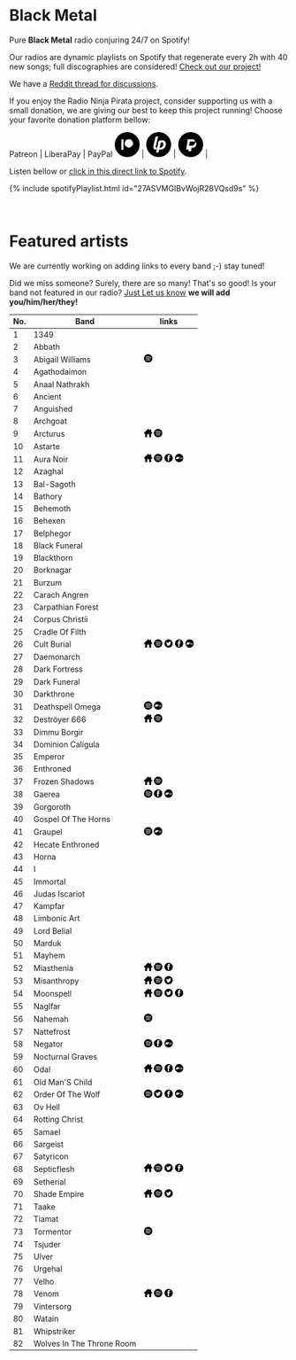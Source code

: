 # Black Metal

Pure **Black Metal** radio conjuring 24/7 on Spotify!

Our radios are dynamic playlists on Spotify that regenerate every 2h with 40 new songs; full discographies are considered! <a href="/">Check out our project!</a>

We have a [Reddit thread for discussions](https://www.reddit.com/r/RadioNinjaPirata/comments/ifr9e8/black_metal/).

If you enjoy the Radio Ninja Pirata project, consider supporting us with a small donation, we are giving our best to keep this project running! Choose your favorite donation platform bellow:

 Patreon | LiberaPay | PayPal
<a href="https://www.patreon.com/radioninjapirata" target="_blank"><img src="assets/patreon_black_logo_500x500.png" alt="patreon" height="45" width="45" /></a> | <a href="https://liberapay.com/RadioNinjaPirata/donate" target="_blank"><img src="assets/liberapay_logo_500x500.png" alt="liberapay" height="45" width="45" /></a> | <a href="https://www.paypal.com/cgi-bin/webscr?cmd=_s-xclick&hosted_button_id=TWGZ3KKDLEDUE&source=url" target="_blank"><img src="assets/paypal_black_logo_500x500.png" alt="paypal" height="45" width="45" /></a> |

Listen bellow or [click in this direct link to Spotify](https://open.spotify.com/playlist/27ASVMGIBvWojR28VQsd9s?si=wCYTXVh3SYWrAoWvt9BQuQ).

{% include spotifyPlaylist.html id="27ASVMGIBvWojR28VQsd9s" %}

<br>

# Featured artists

We are currently working on adding links to every band ;-) stay tuned!

Did we miss someone? Surely, there are so many! That's so good! Is your band not featured in our radio? [Just Let us know](https://github.com/RadioNinjaPirata/commentsENG/issues/new) **we will add you/him/her/they!**

No. | Band | links
--- | ---- | -----
1 | 1349 |     
2 | Abbath |     
3 | Abigail Williams |  <a href="https://open.spotify.com/artist/4VkWISgUF5AccCSs92mauh?si=XKgjkhNNQdynRqvlkXfVTw" target="_blank"><img src="assets/spotify_button.png" alt="spotify" height="15" width="15" /></a>   
4 | Agathodaimon |     
5 | Anaal Nathrakh |     
6 | Ancient |     
7 | Anguished |     
8 | Archgoat |     
9 | Arcturus | <a href="www.arcturus.no" target="_blank"><img src="assets/others_home_button.png" alt="home" height="15" width="15" /></a> <a href="https://open.spotify.com/artist/0UGvFl1tJ49Co99gaXZH9Z?si=HcmguPebTNO7NqPWyXGJ_g" target="_blank"><img src="assets/spotify_button.png" alt="spotify" height="15" width="15" /></a>   
10 | Astarte |     
11 | Aura Noir | <a href="https://en.wikipedia.org/wiki/Aura_Noir" target="_blank"><img src="assets/others_home_button.png" alt="home" height="15" width="15" /></a> <a href="https://open.spotify.com/artist/4S2qftLTvdEFvIPPTYmeg6?si=_niRK5EQSvy4LNsnTKxh_w" target="_blank"><img src="assets/spotify_button.png" alt="spotify" height="15" width="15" /></a>  <a href="https://www.facebook.com/auranoirofficial" target="_blank"><img src="assets/facebook_button.png" alt="facebook" height="15" width="15" /></a> <a href="https://auranoir.bandcamp.com" target="_blank"><img src="assets/bandcamp_button.png" alt="bandcamp" height="15" width="15" /></a>
12 | Azaghal |     
13 | Bal-Sagoth |     
14 | Bathory |     
15 | Behemoth |     
16 | Behexen |     
17 | Belphegor |     
18 | Black Funeral |     
19 | Blackthorn |     
20 | Borknagar |     
21 | Burzum |     
22 | Carach Angren |     
23 | Carpathian Forest |     
24 | Corpus Christii |     
25 | Cradle Of Filth |     
26 | Cult Burial | <a href="https://www.cultburial.com/" target="_blank"><img src="assets/others_home_button.png" alt="home" height="15" width="15" /></a> <a href="https://open.spotify.com/artist/6OXAFCILnZJLxFE23w46my?si=1gZZXaXpSVG8du51Vr4pbg" target="_blank"><img src="assets/spotify_button.png" alt="spotify" height="15" width="15" /></a> <a href="https://twitter.com/CultBurial" target="_blank"><img src="assets/twitter_button.png" alt="twitter" height="15" width="15" /></a> <a href="https://www.facebook.com/cultburial" target="_blank"><img src="assets/facebook_button.png" alt="facebook" height="15" width="15" /></a> <a href="https://cultburial.bandcamp.com" target="_blank"><img src="assets/bandcamp_button.png" alt="bandcamp" height="15" width="15" /></a>
27 | Daemonarch |     
28 | Dark Fortress |     
29 | Dark Funeral |     
30 | Darkthrone |     
31 | Deathspell Omega |  <a href="https://open.spotify.com/artist/4pP3Gtdmwp2cHtz736pyGI?si=TCrHyJqwQ7uvvQ-kAzHkhw" target="_blank"><img src="assets/spotify_button.png" alt="spotify" height="15" width="15" /></a>   <a href="https://deathspellomega.bandcamp.com" target="_blank"><img src="assets/bandcamp_button.png" alt="bandcamp" height="15" width="15" /></a>
32 | Deströyer 666 | <a href="http://www.destroyer666.uk/" target="_blank"><img src="assets/others_home_button.png" alt="home" height="15" width="15" /></a> <a href="https://open.spotify.com/artist/67T5lWCllFJE7hDrslnxYK?si=BUk0-PZvSiKlqX7dVrAfMw" target="_blank"><img src="assets/spotify_button.png" alt="spotify" height="15" width="15" /></a>   
33 | Dimmu Borgir |     
34 | Dominion Caligula |     
35 | Emperor |     
36 | Enthroned |     
37 | Frozen Shadows | <a href="http://home.total.net/~frozen/" target="_blank"><img src="assets/others_home_button.png" alt="home" height="15" width="15" /></a> <a href="https://open.spotify.com/artist/7mVrZuFJFWTfAM0kiIWTkC?si=da3T9UIKRmaogZeDqfRIww" target="_blank"><img src="assets/spotify_button.png" alt="spotify" height="15" width="15" /></a>   
38 | Gaerea |  <a href="https://open.spotify.com/artist/1wXoI3Ajpv4WwQ3LmcrSBw?si=ClbbQrcDQli1UVnO3w_zfA" target="_blank"><img src="assets/spotify_button.png" alt="spotify" height="15" width="15" /></a>  <a href="https://www.facebook.com/gaerea" target="_blank"><img src="assets/facebook_button.png" alt="facebook" height="15" width="15" /></a> <a href="https://gaerea.bandcamp.com" target="_blank"><img src="assets/bandcamp_button.png" alt="bandcamp" height="15" width="15" /></a>
39 | Gorgoroth |     
40 | Gospel Of The Horns |     
41 | Graupel |  <a href="https://open.spotify.com/artist/3kPLXPP573p0RHgMMxXGdZ?si=q2UfwAZjSli-WaHOMOBlsQ" target="_blank"><img src="assets/spotify_button.png" alt="spotify" height="15" width="15" /></a>   <a href="https://graupel-germany.bandcamp.com" target="_blank"><img src="assets/bandcamp_button.png" alt="bandcamp" height="15" width="15" /></a>
42 | Hecate Enthroned |     
43 | Horna |     
44 | I |     
45 | Immortal |     
46 | Judas Iscariot |     
47 | Kampfar |     
48 | Limbonic Art |     
49 | Lord Belial |     
50 | Marduk |     
51 | Mayhem |     
52 | Miasthenia | <a href="https://www.miasthenia.com/" target="_blank"><img src="assets/others_home_button.png" alt="home" height="15" width="15" /></a> <a href="https://open.spotify.com/artist/2gXm7lnTjOVGhSDBA0e7kW?si=hOISznpnTFeUmWn5yaUedg" target="_blank"><img src="assets/spotify_button.png" alt="spotify" height="15" width="15" /></a>  <a href="https://www.facebook.com/miasthenia" target="_blank"><img src="assets/facebook_button.png" alt="facebook" height="15" width="15" /></a> 
53 | Misanthropy | <a href="https://www.facebook.com/misanthropymetal" target="_blank"><img src="assets/others_home_button.png" alt="home" height="15" width="15" /></a> <a href="https://open.spotify.com/artist/1UyetN5SWFbeToXl9IWAUn?si=wnBNpb6QTX-4CkPtfORWDQ" target="_blank"><img src="assets/spotify_button.png" alt="spotify" height="15" width="15" /></a> <a href="https://twitter.com/MisanthropyZGZ" target="_blank"><img src="assets/twitter_button.png" alt="twitter" height="15" width="15" /></a>  
54 | Moonspell | <a href="https://www.moonspell.com/" target="_blank"><img src="assets/others_home_button.png" alt="home" height="15" width="15" /></a> <a href="https://open.spotify.com/artist/17bYSQ9ZRnreVnJjE5X2x6?si=I4lyBY8pTNOPu3RottUdrw" target="_blank"><img src="assets/spotify_button.png" alt="spotify" height="15" width="15" /></a> <a href="https://twitter.com/moonspell" target="_blank"><img src="assets/twitter_button.png" alt="twitter" height="15" width="15" /></a> <a href="https://www.facebook.com/moonspellband" target="_blank"><img src="assets/facebook_button.png" alt="facebook" height="15" width="15" /></a> 
55 | Naglfar |     
56 | Nahemah |  <a href="https://open.spotify.com/artist/3ncx8IRTf1fHtrOiIs8lKG?si=qsw4llamQlOgi8um2cLjNg" target="_blank"><img src="assets/spotify_button.png" alt="spotify" height="15" width="15" /></a>   
57 | Nattefrost |     
58 | Negator |  <a href="https://open.spotify.com/artist/7iVyDUjFXrtG17nZeQvn1Y?si=_iXGFp4fRiOd1gvXg4WqVw" target="_blank"><img src="assets/spotify_button.png" alt="spotify" height="15" width="15" /></a>  <a href="https://www.facebook.com/NegatorOfficial" target="_blank"><img src="assets/facebook_button.png" alt="facebook" height="15" width="15" /></a> <a href="https://negator.bandcamp.com" target="_blank"><img src="assets/bandcamp_button.png" alt="bandcamp" height="15" width="15" /></a>
59 | Nocturnal Graves |     
60 | Odal | <a href="http://www.odal-horde.de/content/index.php" target="_blank"><img src="assets/others_home_button.png" alt="home" height="15" width="15" /></a> <a href="https://open.spotify.com/artist/71nUSqRWaFZFOO15z9L7MV?si=oO0JKcvCTkeg99pA9y3n1Q" target="_blank"><img src="assets/spotify_button.png" alt="spotify" height="15" width="15" /></a>  <a href="https://www.facebook.com/OdalHorde-615696808599097" target="_blank"><img src="assets/facebook_button.png" alt="facebook" height="15" width="15" /></a> <a href="https://odal-horde.bandcamp.com" target="_blank"><img src="assets/bandcamp_button.png" alt="bandcamp" height="15" width="15" /></a>
61 | Old Man'S Child |     
62 | Order Of The Wolf |  <a href="https://open.spotify.com/artist/4i5yMf3pMi3fimSqUdffzN?si=uPXPsXdkRoi2-LkDoBdyUQ" target="_blank"><img src="assets/spotify_button.png" alt="spotify" height="15" width="15" /></a> <a href="https://twitter.com/orderofthewoIf" target="_blank"><img src="assets/twitter_button.png" alt="twitter" height="15" width="15" /></a> <a href="https://www.facebook.com/orderofthewolfofficial" target="_blank"><img src="assets/facebook_button.png" alt="facebook" height="15" width="15" /></a> <a href="https://orderofthewolf.bandcamp.com" target="_blank"><img src="assets/bandcamp_button.png" alt="bandcamp" height="15" width="15" /></a>
63 | Ov Hell |     
64 | Rotting Christ |     
65 | Samael |     
66 | Sargeist |     
67 | Satyricon |     
68 | Septicflesh | <a href="https://www.septicflesh.com/" target="_blank"><img src="assets/others_home_button.png" alt="home" height="15" width="15" /></a> <a href="https://open.spotify.com/artist/5MlEt7qqXqNSReeX76xK6b?si=tSavy5mJRYuHk5tpvvNdOg" target="_blank"><img src="assets/spotify_button.png" alt="spotify" height="15" width="15" /></a> <a href="https://twitter.com/septicfleshband" target="_blank"><img src="assets/twitter_button.png" alt="twitter" height="15" width="15" /></a> <a href="https://www.facebook.com/septicfleshband" target="_blank"><img src="assets/facebook_button.png" alt="facebook" height="15" width="15" /></a> 
69 | Setherial |     
70 | Shade Empire | <a href="http://www.shadeempire.com/" target="_blank"><img src="assets/others_home_button.png" alt="home" height="15" width="15" /></a> <a href="https://open.spotify.com/artist/7vdH23uIvKDe36XYLQZTeH?si=7XEw3CvbR7W36D8Dn8DyJA" target="_blank"><img src="assets/spotify_button.png" alt="spotify" height="15" width="15" /></a> <a href="https://twitter.com/shade_empire" target="_blank"><img src="assets/twitter_button.png" alt="twitter" height="15" width="15" /></a>  
71 | Taake |     
72 | Tiamat |     
73 | Tormentor |  <a href="https://open.spotify.com/artist/3MkoLr1zlZNu0Fz0M0oQHj?si=HzMWIqhnTmO8Az2thrabdQ" target="_blank"><img src="assets/spotify_button.png" alt="spotify" height="15" width="15" /></a>   
74 | Tsjuder |     
75 | Ulver |     
76 | Urgehal |     
77 | Velho |     
78 | Venom | <a href="http://www.venomslegions.com/" target="_blank"><img src="assets/others_home_button.png" alt="home" height="15" width="15" /></a> <a href="https://open.spotify.com/artist/5fwaejlOHVBAw1KhIPPaQe?si=9cBISxY1RvOvHjwVsYM-sw" target="_blank"><img src="assets/spotify_button.png" alt="spotify" height="15" width="15" /></a>  <a href="https://www.facebook.com/officialvenomband" target="_blank"><img src="assets/facebook_button.png" alt="facebook" height="15" width="15" /></a> 
79 | Vintersorg |     
80 | Watain |     
81 | Whipstriker |     
82 | Wolves In The Throne Room |     
